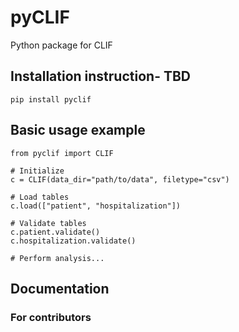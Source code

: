 # pyCLIF
Python package for CLIF


## Installation instruction- TBD
```
pip install pyclif
```


## Basic usage example
```
from pyclif import CLIF

# Initialize
c = CLIF(data_dir="path/to/data", filetype="csv")

# Load tables
c.load(["patient", "hospitalization"])

# Validate tables
c.patient.validate()
c.hospitalization.validate()

# Perform analysis...
```

## Documentation

### For contributors
